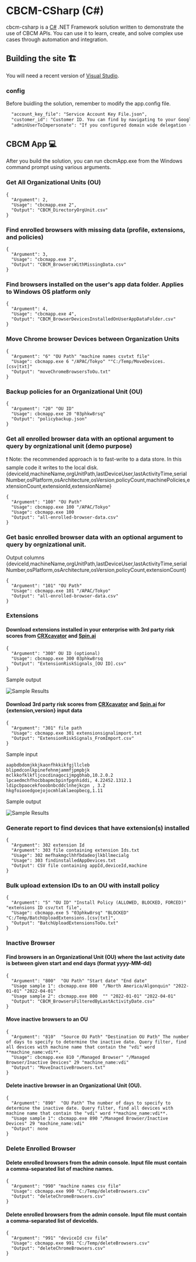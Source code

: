 # CBCM-CSharp (C#)
cbcm-csharp is a [C#](https://docs.microsoft.com/en-us/dotnet/csharp/) .NET Framework solution written to demonstrate the use of CBCM APIs.  You can use it to learn, create, and solve complex use cases through automation and integration.

## Building the site :building_construction:
You will need a recent version of [Visual Studio](https://visualstudio.microsoft.com/).

### config
Before buidling the solution, remember to modify the app.config file.
```xml
  "account_key_file": "Service Account Key File.json",
  "customer_id": "Customer ID. You can find by navigating to your Google Admin Console instance > Account > Account Settings.",
  "adminUserToImpersonate": "If you configured domain wide delegation (DwD), then you will have to provide admin/delegated admin account name."
```

## CBCM App :computer:
After you build the solution, you can run cbcmApp.exe from the Windows command prompt using various arguments.

### Get All Organizational Units (OU)
```
{
  "Argument": 2,
  "Usage": "cbcmapp.exe 2",
  "Output": "CBCM_DirectoryOrgUnit.csv"
}
```
### Find enrolled browsers with missing data (profile, extensions, and policies)
```
{
  "Argument": 3,
  "Usage": "cbcmapp.exe 3",
  "Output": "CBCM_BrowsersWithMissingData.csv"
}
```
### Find browsers installed on the user's app data folder. Applies to Windows OS platform only
```
{
  "Argument": 4,
  "Usage": "cbcmapp.exe 4",
  "Output": "CBCM_BrowserDevicesInstalledOnUserAppDataFolder.csv"
}
```

### Move Chrome browser Devices between Organization Units
```
{
  "Argument": "6" "OU Path" "machine names csvtxt file"
  "Usage": cbcmapp.exe 6 "/APAC/Tokyo" ""C:/Temp/MoveDevices.[csv|txt]"
  "Output": "moveChromeBrowsersToOu.txt"
}
```
### Backup policies for an Organizational Unit (OU)
```
{
  "Argument": "20" "OU ID"
  "Usage": cbcmapp.exe 20 "03phkw8rsq"
  "Output": "policybackup.json"
}
```
### Get all enrolled browser data with an optional argument to query by orgnizational unit (demo purpose)
:exclamation: Note: the recommended approach  is to fast-write to a data store. In this sample code it writes to the local disk.
{deviceId,machineName,orgUnitPath,lastDeviceUser,lastActivityTime,serialNumber,osPlatform,osArchitecture,osVersion,policyCount,machinePolicies,extensionCount,extensionId,extensionName}
```
{
  "Argument": "100" "OU Path"
  "Usage": cbcmapp.exe 100 "/APAC/Tokyo"
  "Usage": cbcmapp.exe 100
  "Output": "all-enrolled-browser-data.csv"
}
```
### Get basic enrolled browser data with an optional argument to query by orgnizational unit. 
Output columns {deviceId,machineName,orgUnitPath,lastDeviceUser,lastActivityTime,serialNumber,osPlatform,osArchitecture,osVersion,policyCount,extensionCount}
```
{
  "Argument": "101" "OU Path"
  "Usage": cbcmapp.exe 101 "/APAC/Tokyo"
  "Output": "all-enrolled-browser-data.csv"
}
```

### Extensions
#### Download extensions installed in your enterprise with 3rd party risk scores from [CRXcavator](https://crxcavator.io/) and [Spin.ai](https://spin.ai/platform/google-workspace/apps-security/)
```
{
  "Argument": "300" OU ID (optional)
  "Usage": cbcmapp.exe 300 03phkw8rsq
  "Output": "ExtensionRiskSignals_[OU ID].csv"
}
```
Sample output

![Sample Results](../../../blob/main/docs/ExtensionRiskSignals_FromOU.PNG)

#### Download  3rd party risk scores from [CRXcavator](https://crxcavator.io/) and [Spin.ai](https://spin.ai/platform/google-workspace/apps-security/) for {extension,version} input data
```
{
  "Argument": "301" file path
  "Usage": cbcmapp.exe 301 extensionsignalimport.txt
  "Output": "ExtensionRiskSignals_FromImport.csv"
}
```
Sample input
```
aapbdbdomjkkjkaonfhkkikfgjllcleb
blipmdconlkpinefehnmjammfjpmpbjk
mclkkofklkfljcocdinagocijmpgbhab,10.2.0.2
lpcaedmchfhocbbapmcbpinfpgnhiddi, 4.22452.1312.1
ldipcbpaocekfooobnbcddclnhejkcpn , 3.2
hkgfoiooedgoejojocmhlaklaeopbecg,1.11
```
Sample output

![Sample Results](../../../blob/main/docs/ExtensionRiskSignals_FromImport.PNG)

### Generate report to find devices that have extension(s) installed
```
{
  "Argument": 302 extension Id
  "Argument": 303 file containing extension Ids.txt
  "Usage": 302 mefhakmgclhhfbdadeojlkbllmecialg
  "Usage": 303 findinstalledAppDevices.txt
  "Output": CSV file containing appId,deviceId,machine
}
```

### Bulk upload extension IDs to an OU with install policy
```
{
  "Argument": "5" "OU ID" "Install Policy (ALLOWED, BLOCKED, FORCED)" "extensions ID csv/txt file",
  "Usage": cbcmapp.exe 5 "03phkw8rsq" "BLOCKED" "C:/Temp/BatchUploadExtensions.[csv|txt]",
  "Output": "BatchUploadExtensionsToOu.txt"
}
```

### Inactive Browser
#### Find browsers in an Organizational Unit (OU) where the last activity date is between given start and end days (format yyyy-MM-dd)
```
{
  "Argument": "800"  "OU Path" "Start date" "End date"
  "Usage sample 1": cbcmapp.exe 800  "/North America/Algonquin" "2022-01-01" "2022-04-01"
  "Usage sample 2": cbcmapp.exe 800  "" "2022-01-01" "2022-04-01"
  "Output": "CBCM_BrowsersFilteredByLastActivityDate.csv"
}
```
#### Move inactive browsers to an OU
```
{
  "Argument": "810"  "Source OU Path" "Destination OU Path" The number of days to specify to determine the inactive date. Query filter, find all devices with machine name that contain the "vdi" word **machine_name:vdi**.
  "Usage": cbcmapp.exe 810 "/Managed Browser" "/Managed Browser/Inactive Devices" 29 "machine_name:vdi"
  "Output": "MoveInactiveBrowsers.txt"
}
```
#### Delete inactive browser in an Organizational Unit (OU).
```
{
  "Argument": "890"  "OU Path" The number of days to specify to determine the inactive date. Query filter, find all devices with machine name that contain the "vdi" word **machine_name:vdi**.
  "Usage sample 1": cbcmapp.exe 890 "/Managed Browser/Inactive Devices" 29 "machine_name:vdi"
  "Output": none
}
```
### Delete Enrolled Browser
#### Delete enrolled browsers from the admin console. Input file must contain a comma-separated list of machine names.
```
{
  "Argument": "990" "machine names csv file"
  "Usage": cbcmapp.exe 990 "C:/Temp/deleteBrowsers.csv"
  "Output": "deleteChromeBrowsers.csv"
}
```
#### Delete enrolled browsers from the admin console. Input file must contain a comma-separated list of deviceIds.
```
{
  "Argument": "991" "deviceId csv file"
  "Usage": cbcmapp.exe 991 "C:/Temp/deleteBrowsers.csv"
  "Output": "deleteChromeBrowsers.csv"
}
```
